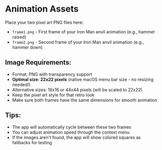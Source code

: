# Animation Assets

Place your two pixel art PNG files here:

- `frame1.png` - First frame of your Iron Man anvil animation (e.g., hammer raised)
- `frame2.png` - Second frame of your Iron Man anvil animation (e.g., hammer down)

## Image Requirements:
- Format: PNG with transparency support
- **Optimal size: 22x22 pixels** (native macOS menu bar size - no resizing needed!)
- Alternative sizes: 16x16 or 44x44 pixels (will be scaled to 22x22)
- Keep the pixel art style for that retro look
- Make sure both frames have the same dimensions for smooth animation

## Tips:
- The app will automatically cycle between these two frames
- You can adjust animation speed through the context menu
- If the images aren't found, the app will show colored squares as fallbacks for testing
